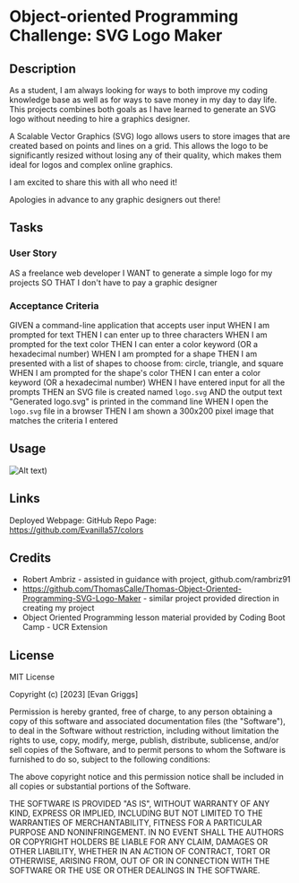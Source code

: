 # Object-oriented Programming Challenge: SVG Logo Maker

## Description

As a student, I am always looking for ways to both improve my coding knowledge base as well as for ways to save money in my day to day life. This projects combines both goals as I have learned to generate an SVG logo without needing to hire a graphics designer.

A Scalable Vector Graphics (SVG) logo allows users to store images that are created based on points and lines on a grid. This allows the logo to be significantly resized without losing any of their quality, which makes them ideal for logos and complex online graphics.

I am excited to share this with all who need it! 

Apologies in advance to any graphic designers out there!

## Tasks 

### User Story
AS a freelance web developer
I WANT to generate a simple logo for my projects
SO THAT I don't have to pay a graphic designer

### Acceptance Criteria
GIVEN a command-line application that accepts user input
WHEN I am prompted for text
THEN I can enter up to three characters
WHEN I am prompted for the text color
THEN I can enter a color keyword (OR a hexadecimal number)
WHEN I am prompted for a shape
THEN I am presented with a list of shapes to choose from: circle, triangle, and square
WHEN I am prompted for the shape's color
THEN I can enter a color keyword (OR a hexadecimal number)
WHEN I have entered input for all the prompts
THEN an SVG file is created named `logo.svg`
AND the output text "Generated logo.svg" is printed in the command line
WHEN I open the `logo.svg` file in a browser
THEN I am shown a 300x200 pixel image that matches the criteria I entered

## Usage

![Alt text](screenshot.png))

## Links
Deployed Webpage: 
GitHub Repo Page: https://github.com/Evanilla57/colors

## Credits

- Robert Ambriz - assisted in guidance with project, github.com/rambriz91
- https://github.com/ThomasCalle/Thomas-Object-Oriented-Programming-SVG-Logo-Maker - similar project provided direction in creating my project
- Object Oriented Programming lesson material provided by Coding Boot Camp - UCR Extension

## License

MIT License

Copyright (c) [2023] [Evan Griggs]

Permission is hereby granted, free of charge, to any person obtaining a copy
of this software and associated documentation files (the "Software"), to deal
in the Software without restriction, including without limitation the rights
to use, copy, modify, merge, publish, distribute, sublicense, and/or sell
copies of the Software, and to permit persons to whom the Software is
furnished to do so, subject to the following conditions:

The above copyright notice and this permission notice shall be included in all
copies or substantial portions of the Software.

THE SOFTWARE IS PROVIDED "AS IS", WITHOUT WARRANTY OF ANY KIND, EXPRESS OR
IMPLIED, INCLUDING BUT NOT LIMITED TO THE WARRANTIES OF MERCHANTABILITY,
FITNESS FOR A PARTICULAR PURPOSE AND NONINFRINGEMENT. IN NO EVENT SHALL THE
AUTHORS OR COPYRIGHT HOLDERS BE LIABLE FOR ANY CLAIM, DAMAGES OR OTHER
LIABILITY, WHETHER IN AN ACTION OF CONTRACT, TORT OR OTHERWISE, ARISING FROM,
OUT OF OR IN CONNECTION WITH THE SOFTWARE OR THE USE OR OTHER DEALINGS IN THE
SOFTWARE.